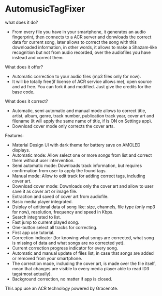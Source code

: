 # AutomusicTagFixer
what does it do?
- From every file you have in your smartphone, it generates an audio fingerprint, then connects to a ACR server and donwloads the correct data for current song, later allows to correct the song with this downloaded information, in other words, it allows to make a Shazam-like recognition but not from audio recorded, over the audiofiles you have instead and correct them.

What does it offer?
- Automatic correction to your audio files (mp3 files only for now).
- It will be totally free(if license of ACR service allows me), open source and ad free. You can fork it and modified. Just give the credits for the base code.

What does it correct?
- Automatic, semi automatic and manual mode allows to correct title, artist, album, genre, track number, publication track year, cover art and filename (it will apply the same name of title, if is ON on Settings app).
- Download cover mode only corrects the cover arts.

Features:

- Material Design UI with dark theme for battery save on AMOLED displays.
- Automatic mode: Allow select one or more songs from list and correct them without user intervention.
- Semi automatic mode: Downloads track information, but requires confirmation from user to apply the found tags.
- Manual mode: Allow to edit track for adding correct tags, including cover art.
- Download cover mode: Downloads only the cover art and allow to user save it as cover art or image file.
- Extraction and saved of cover art from audiofile.
- Basic media player integrated.
- Dsiplay of aditional data of song like: size, channels, file type (only mp3 for now), resolution, frequency and speed in Kbps.
- Search integrated to list.
- Fast jump to current played song.
- One-button select all tracks for correcting.
- First app use tutorial.
- Correction indicator (for knowing what songs are corrected, what song is missing of data and what songs are no corrected yet).
- Current correction progress indicator for every song.
- Automatic and manual update of files list, in case that songs are added or removed from your smartphone.
- The correction made, including the cover art, is made over the file itself, mean that changes are visible to every media player able to read ID3 tags(most actually).
- Background correction, no matter if app is closed.

This app use an ACR technology powered by Gracenote.
